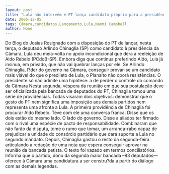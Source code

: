 ```yaml
---
layout: post
title: "Lula não intervém e PT lança candidato próprio para a presidência da Câmara"
date: 2006-12-05
tags: Câmara,candidatos,Lançamento,Lula,Naomi Campbell
author: None
---
```

Do Blog do Josias
Resignado com a disposição do PT de lançar, nesta terça, o deputado Arlindo Chinaglia (SP) como candidato à presidência da Câmara, Lula deu meia-volta no apoio incondicional que dera à reeleição de Aldo Rebelo (PCdoB-SP). Embora diga que continua preferindo Aldo, Lula já insinua, em privado, que não vai quebrar lanças por ele. 
Se Arlindo Chinaglia, l?der do governo na Câmara, conseguir provar-se um candidato mais viável do que o predileto de Lula, o Planalto não oporá resistências. O presidente só não admite uma hipótese: a de perder o controle do comando da Câmara
Nesta segunda, véspera da reunião em que sua postulação deve ser oficializada pela bancada de deputados do PT, Chinaglia tomou uma série de providências. Todas visaram dois objetivos: demonstrar que o gesto do PT nem significa uma imposição aos demais partidos nem representa uma afronta a Lula.
A primeira providência de Chinaglia foi procurar Aldo Rebelo. Teve com ele uma conversa franca. Disse que os dois estão do mesmo lado. O lado do governo. Disse a aliados ter firmado com o rival uma espécie de pacto de responsabilidade. Combinaram que não farão da disputa, tome o rumo que tomar, um arranca-rabo capaz de prejudicar a unidade do consórcio partidário que dará suporte a Lula no segundo mandato.
Depois, Chinaglia gastou o resto da segunda-feira articulando a redação de uma nota que espera conseguir aprovar na reunião da bancada petista. O texto foi vazado em termos conciliatórios. Informa que o partido, dono da segunda maior bancada –83 deputados— oferece à Câmara uma candidatura a ser constru?da
 a partir do diálogo com as demais legendas. 